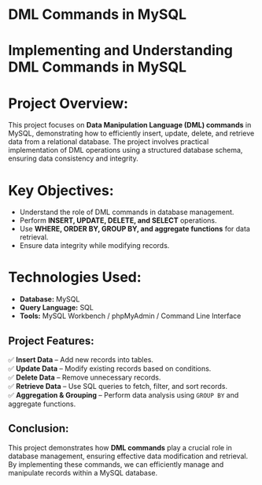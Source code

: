 
# DML Commands in MySQL

# Implementing and Understanding DML Commands in MySQL  

# Project Overview:  
This project focuses on **Data Manipulation Language (DML) commands** in MySQL, demonstrating how to efficiently insert, update, delete, and retrieve data from a relational database. The project involves practical implementation of DML operations using a structured database schema, ensuring data consistency and integrity.  

# Key Objectives:  
- Understand the role of DML commands in database management.  
- Perform **INSERT, UPDATE, DELETE, and SELECT** operations.  
- Use **WHERE, ORDER BY, GROUP BY, and aggregate functions** for data retrieval.  
- Ensure data integrity while modifying records.  

# Technologies Used:  
- **Database:** MySQL  
- **Query Language:** SQL  
- **Tools:** MySQL Workbench / phpMyAdmin / Command Line Interface  


## **Project Features:**  
✅ **Insert Data** – Add new records into tables.  
✅ **Update Data** – Modify existing records based on conditions.  
✅ **Delete Data** – Remove unnecessary records.  
✅ **Retrieve Data** – Use SQL queries to fetch, filter, and sort records.  
✅ **Aggregation & Grouping** – Perform data analysis using `GROUP BY` and aggregate functions.  


## **Conclusion:**  
This project demonstrates how **DML commands** play a crucial role in database management, ensuring effective data modification and retrieval. By implementing these commands, we can efficiently manage and manipulate records within a MySQL database.  
